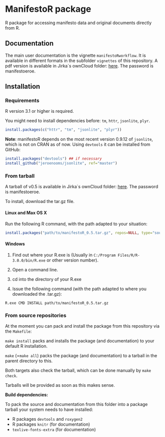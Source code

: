 # ManifestoR package

R package for accessing manifesto data and original documents directly from R.

## Documentation

The main user documentation is the vignette `manifestoRworkflow`.
It is available in different formats in the subfolder `vignettes` of this repository.
A pdf version is available in Jirka`s ownCloud folder:
[here](https://cloud.wzb.eu/public.php?service=files&t=8b30d7bd0e9a18062fbeea6cf8f2e3f3).
The password is manifestoeroe.

## Installation

### Requirements

R version 3.1 or higher is required.

You might need to install dependencies before: `tm`, `httr`, `jsonlite`, `plyr`.

```r
install.packages(c("httr", "tm", "jsonlite", "plyr"))
```

**Note**: manifestoR depends on the most recent version 0.9.12 of `jsonlite`,
which is not on CRAN as of now. Using `devtools` it can be installed from GitHub:

```r
install.packages("devtools") ## if necessary
install_github("jeroenooms/jsonlite", ref="master")
```

### From tarball

A tarball of v0.5 is available in Jirka`s ownCloud folder:
[here](https://cloud.wzb.eu/public.php?service=files&t=8b30d7bd0e9a18062fbeea6cf8f2e3f3).
The password is manifestoeroe.

To install, download the tar.gz file.

#### Linux and Max OS X

Run the following R command, with the path adapted to your situation:

```r
install.packages("path/to/manifestoR_0.5.tar.gz", repos=NULL, type="source")
```

#### Windows

1. Find out where your R.exe is (Usually in `C:/Program Files/R/R-3.0.0/bin/R.exe` or other version number).

2. Open a command line.

3. cd into the directory of your R.exe

4. Issue the following command (with the path adapted to where you downloaded the .tar.gz):

```
R.exe CMD INSTALL path/to/manifestoR_0.5.tar.gz
```

### From source repositories

At the moment you can pack and install the package from this repository via the `Makefile`:

`make install` packs and installs the package (and documentation) to your default R installation.

`make` (=`make all`) packs the package (and documentation) to a tarball in the parent directory to this.

Both targets also check the tarball, which can be done manually by `make check`.

Tarballs will be provided as soon as this makes sense.


**Build dependencies:**

To pack the source and documentation from this folder into a package tarball your system needs to have installed:

* R packages `devtools` and `roxygen2`
* R packages `knitr` (for documentation)
* `texlive-fonts-extra` (for documentation)